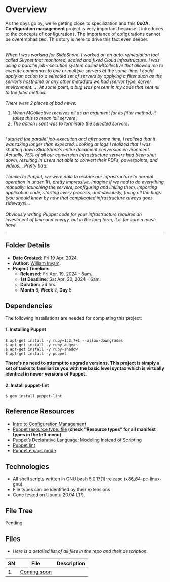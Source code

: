 # Overview #

As the days go by, we're getting close to specilization and this **0x0A. Configuration management** project is very important because it introduces to the concepts of configurations. The importance of cofigurations cannot be overemphasized. This story is here to drive this fact even deeper.<br/><br/>

*When I was working for SlideShare, I worked on an auto-remediation tool called Skynet that monitored, scaled and fixed Cloud infrastructure. I was using a parallel job-execution system called MCollective that allowed me to execute commands to one or multiple servers at the same time. I could apply an action to a selected set of servers by applying a filter such as the server’s hostname or any other metadata we had (server type, server environment…). At some point, a bug was present in my code that sent nil to the filter method.<br/><br/>There were 2 pieces of bad news:<ol><li>When MCollective receives *nil* as an argument for its filter method, it takes this to mean ‘all servers’;</li><li>The action I sent was to terminate the selected servers.</li></ol><br/>I started the parallel job-execution and after some time, I realized that it was taking longer than expected. Looking at logs I realized that I was shutting down SlideShare’s entire document conversion environment. Actually, 75% of all our conversion infrastructure servers had been shut down, resulting in users not able to convert their PDFs, powerpoints, and videos… Pretty bad!<br/><br/>Thanks to Puppet, we were able to restore our infrastructure to normal operation in under 1H, pretty impressive. Imagine if we had to do everything manually: launching the servers, configuring and linking them, importing application code, starting every process, and obviously, fixing all the bugs (you should know by now that complicated infrastructure always goes sideways)…<br/><br/>Obviously writing Puppet code for your infrastructure requires an investment of time and energy, but in the long term, it is for sure a must-have.*

<hr/>

## Folder Details ###
- **Date Created:** Fri 19 Apr. 2024.
- **Author:** [William Inyam](https.//github.com/thecypherzen).
- **Project Timeline:**
  - **Released:** Fri Apr. 19, 2024 - 6am.
  - **1st Deadline:** Sat Apr. 20, 2024 - 6am.
  - **Duration:** 24 hrs.
  - **Month** 6, **Week** 2, **Day** 5.



## Dependencies ##
The following installations are needed for completing this project:

#### 1. Installing Puppet ####
```
$ apt-get install -y ruby=1:2.7+1 --allow-downgrades
$ apt-get install -y ruby-augeas
$ apt-get install -y ruby-shadow
$ apt-get install -y puppet

```
**There's no need to attempt to upgrade versions. This project is simply a set of tasks to familiarize you with the basic level syntax which is virtually identical in newer versions of Puppet.**

#### 2. Install puppet-lint ####
```
$ gem install puppet-lint
```

## Reference Resources
- [Intro to Configuration Management](https://www.digitalocean.com/community/tutorials/an-introduction-to-configuration-management)
- [Puppet resource type: file](https://www.puppet.com/docs/puppet/5.5/types/file.html) **(check “Resource types” for all manifest types in the left menu)**
- [Puppet’s Declarative Language: Modeling Instead of Scripting](https://www.puppet.com/blog)
- [Puppet lint](http://puppet-lint.com/)
- [Puppet emacs mode](https://github.com/voxpupuli/puppet-mode)


## Technologies ##
- All shell scripts written in GNU bash 5.0.17(1)-release (x86_64-pc-linux-gnu).
- File types can be identified by their extensions
- Code tested on Ubuntu 20.04 LTS.

## File Tree ##
Pending


## Files ###
- *Here is a detailed list of all files in the repo and their description*.

| SN | File | Description                                   |
|----|------|-----------------------------------------------|
| 1. | [Coming soon](https://www.github.com) |  |
